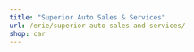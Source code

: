 ```yaml
---
title: "Superior Auto Sales & Services"
url: /erie/superior-auto-sales-and-services/
shop: car
---
```

